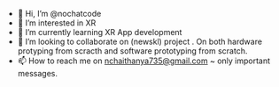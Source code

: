 - 👋 Hi, I’m @nochatcode
- 👀 I’m interested in XR
- 🌱 I’m currently learning XR App development
- 💞️ I’m looking to collaborate on (newskl) project . On both hardware protyping from scracth and software prototyping from scratch.
- 📫 How to reach me on nchaithanya735@gmail.com ~ only important messages.

<!---
nochatcode/nochatcode is a ✨ special ✨ repository because its `README.md` (this file) appears on your GitHub profile.
You can click the Preview link to take a look at your changes.
--->
